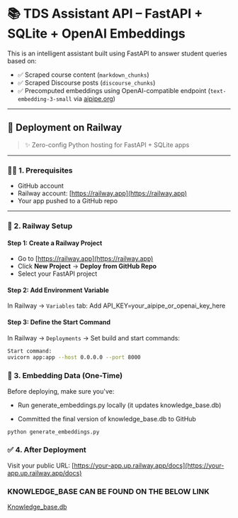 # 📚 TDS Assistant API – FastAPI + SQLite + OpenAI Embeddings

This is an intelligent assistant built using FastAPI to answer student queries based on:

- ✅ Scraped course content (`markdown_chunks`)
- ✅ Scraped Discourse posts (`discourse_chunks`)
- ✅ Precomputed embeddings using OpenAI-compatible endpoint (`text-embedding-3-small` via [aipipe.org](https://aipipe.org))

---

## 🚀 Deployment on Railway

> ✨ Zero-config Python hosting for FastAPI + SQLite apps

---

### 🧑‍💻 1. Prerequisites

- GitHub account
- Railway account: [https://railway.app](https://railway.app)
- Your app pushed to a GitHub repo

---

### 🔧 2. Railway Setup

#### Step 1: Create a Railway Project

- Go to [https://railway.app](https://railway.app)
- Click **New Project** → **Deploy from GitHub Repo**
- Select your FastAPI project

#### Step 2: Add Environment Variable

In Railway → `Variables` tab:
Add API_KEY=your_aipipe_or_openai_key_here


#### Step 3: Define the Start Command

In Railway → `Deployments` → Set build and start commands:

```bash
Start command:
uvicorn app:app --host 0.0.0.0 --port 8000
```

### 🧠 3. Embedding Data (One-Time)

Before deploying, make sure you've:

- Run generate_embeddings.py locally (it updates knowledge_base.db)

- Committed the final version of knowledge_base.db to GitHub

```bash
python generate_embeddings.py
```

### ✅ 4. After Deployment

Visit your public URL:
[https://your-app.up.railway.app/docs](https://your-app.up.railway.app/docs)

### KNOWLEDGE_BASE CAN BE FOUND ON THE BELOW LINK

[Knowledge_base.db](https://drive.google.com/file/d/1HZDBs6ka43tjebqwUyPy5LPf_sGBvqzy/view?usp=sharing)
